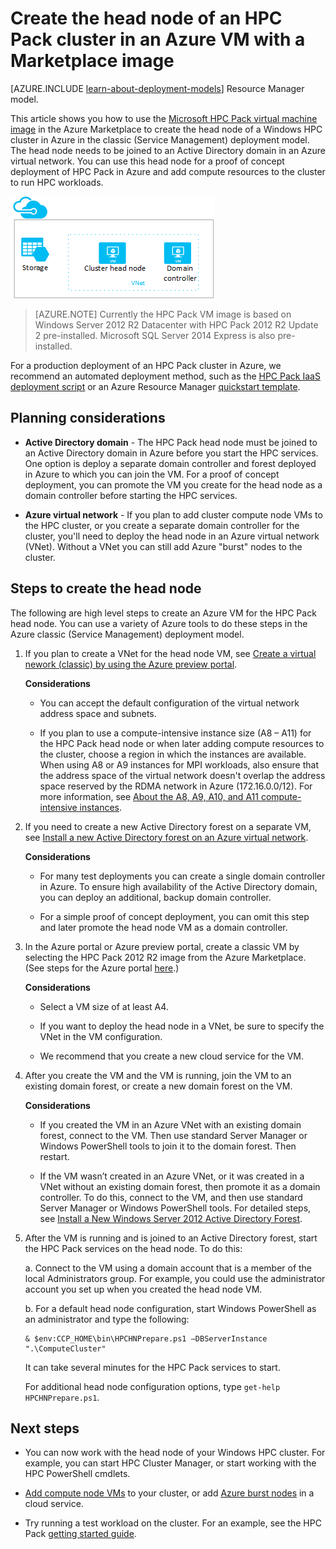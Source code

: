 <properties
 pageTitle="Create an HPC Pack head node in an Azure VM | Microsoft Azure"
 description="Learn how to use the Azure portal and the classic deployment model to create a Microsoft HPC Pack head node in an Azure VM."
 services="virtual-machines"
 documentationCenter=""
 authors="dlepow"
 manager="timlt"
 editor=""
 tags="azure-service-management,hpc-pack"/>
<tags
ms.service="virtual-machines"
 ms.devlang="na"
 ms.topic="article"
 ms.tgt_pltfrm="vm-multiple"
 ms.workload="big-compute"
 ms.date="09/28/2015"
 ms.author="danlep"/>

# Create the head node of an HPC Pack cluster in an Azure VM with a Marketplace image

[AZURE.INCLUDE [learn-about-deployment-models](../../includes/learn-about-deployment-models-classic-include.md)] Resource Manager model.


This article shows you how to use the [Microsoft HPC Pack virtual machine image](https://azure.microsoft.com/marketplace/partners/microsoft/hpcpack2012r2onwindowsserver2012r2/) in the Azure Marketplace
to create the head node of a Windows HPC cluster in Azure in the classic (Service Management) deployment model. The head node needs to be joined to an Active Directory domain in an Azure virtual network. You can use this head node for a proof of concept deployment of HPC Pack in Azure and add compute resources to the cluster to run HPC workloads.


![HPC Pack head node][headnode]

>[AZURE.NOTE] Currently the HPC Pack
VM image is based on Windows Server 2012 R2 Datacenter with HPC
Pack 2012 R2 Update 2 pre-installed. Microsoft SQL Server 2014 Express
is also pre-installed.


For a production deployment of an HPC Pack cluster in Azure, we recommend an automated deployment method, such as the [HPC Pack IaaS deployment
script](virtual-machines-hpcpack-cluster-powershell-script.md) or an Azure Resource Manager [quickstart template](https://azure.microsoft.com/documentation/templates/).

## Planning considerations

* **Active Directory domain** - The HPC Pack head node must be joined to an Active Directory domain in Azure before you start the HPC services. One option is deploy a separate domain controller and forest deployed in Azure to which you can join the VM. For a proof of concept deployment, you can promote the VM you create for the head node as a domain controller before starting the HPC services.

* **Azure virtual network** - If you plan to add cluster compute node VMs to the HPC cluster, or you create a separate domain controller for the cluster, you'll need to deploy the head node in an Azure virtual network (VNet). Without a VNet you can still add Azure "burst" nodes to the cluster.

## Steps to create the head node

The following are high level steps to create an Azure VM for the HPC
Pack head node. You can use a variety of Azure tools to do these steps in the Azure classic (Service Management) deployment model.


1. If you plan to create a VNet for the head node VM, see [Create a virtual nework (classic) by using the Azure preview portal](../virtual-networks/virtual-networks-create-vnet-classic-pportal.md).

    **Considerations**

    * You can accept the default configuration of the virtual network address space and subnets.

    * If you plan to use a compute-intensive instance size (A8 – A11) for the HPC Pack head node or when later adding compute resources to the cluster, choose a region in which the instances are available. When using A8 or A9 instances for MPI workloads, also ensure that the address space of the virtual network doesn't overlap the address space reserved by the RDMA network in Azure (172.16.0.0/12). For more information, see [About the A8, A9, A10, and A11 compute-intensive instances](virtual-machines-a8-a9-a10-a11-specs.md).

2. If you need to create a new Active Directory forest on a separate VM, see [Install a new Active Directory forest on an Azure virtual network](../active-directory/active-directory-new-forest-virtual-machine.md).

    **Considerations**

    * For many test deployments you can create a single domain controller in Azure. To ensure high availability of the Active Directory domain, you can deploy an additional, backup domain controller.

    * For a simple proof of concept deployment, you can omit this step and later promote the head node VM as a domain controller.

3. In the Azure portal or Azure preview portal, create a classic VM by selecting the HPC Pack 2012 R2 image from the Azure Marketplace. (See steps for the Azure portal [here](virtual-machines-windows-tutorial-classic-portal.md).)

    **Considerations**

    * Select a VM size of at least A4.

    * If you want to deploy the head node in a VNet, be sure to specify the VNet in the VM configuration.

    * We recommend that you create a new cloud service for the VM.

4. After you create the VM and the VM is running, join the VM to an existing domain forest, or create a new domain forest on the VM.

    **Considerations**

    * If you created the VM in an Azure VNet with an existing domain forest, connect to the VM. Then use standard Server Manager or Windows PowerShell tools to join it to the domain forest. Then restart.

    * If the VM wasn’t created in an Azure VNet, or it was created in a VNet without an existing domain forest, then promote it as a domain controller. To do this, connect to the VM, and then use standard Server Manager or Windows PowerShell tools. For detailed steps, see [Install a New Windows Server 2012 Active Directory Forest](https://technet.microsoft.com/library/jj574166.aspx).

5. After the VM is running and is joined to an Active Directory forest, start the HPC Pack services on the head node. To do this:

    a. Connect to the VM using a domain account that is a member of the local Administrators group. For example, you could use the administrator account you set up when you created the head node VM.

    b. For a default head node configuration, start Windows PowerShell as an administrator and type the following:

    ```
    & $env:CCP_HOME\bin\HPCHNPrepare.ps1 –DBServerInstance ".\ComputeCluster"
    ```

    It can take several minutes for the HPC Pack services to start.

    For additional head node configuration options, type `get-help HPCHNPrepare.ps1`.


## Next steps

* You can now work with the head node of your Windows HPC cluster. For
example, you can start HPC Cluster Manager, or start working with the
HPC PowerShell cmdlets.

* [Add compute node VMs](virtual-machines-hpcpack-cluster-node-manage.md) to your cluster, or add [Azure burst nodes](virtual-machines-hpcpack-cluster-node-burst.md) in a cloud service.

* Try running a test workload on the cluster. For an example, see the HPC Pack [getting started guide](https://technet.microsoft.com/library/jj884144).

<!--Image references-->
[headnode]: ./media/virtual-machines-hpcpack-cluster-headnode/headnode.png
